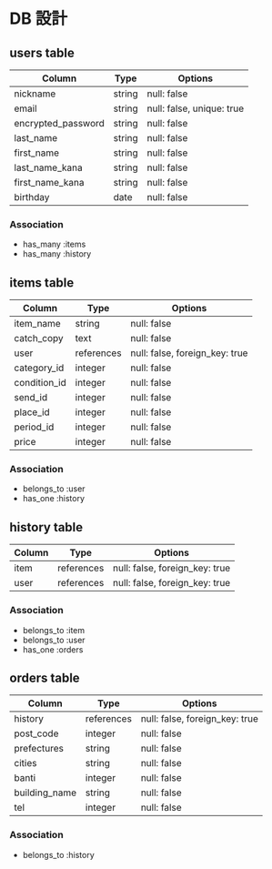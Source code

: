 # DB 設計

## users table

| Column             | Type                | Options                   |
|--------------------|---------------------|---------------------------|
| nickname           | string              | null: false               |
| email              | string              | null: false, unique: true |
| encrypted_password | string              | null: false               |
| last_name          | string              | null: false               |
| first_name         | string              | null: false               |
| last_name_kana     | string              | null: false               |
| first_name_kana    | string              | null: false               |
| birthday           | date                | null: false               |





### Association

* has_many :items
* has_many :history

## items table

| Column                              | Type       | Options                        |
|-------------------------------------|------------|--------------------------------|
| item_name                           | string     | null: false                    |
| catch_copy                          | text       | null: false                    |
| user                                | references | null: false, foreign_key: true |
| category_id                         | integer    | null: false                    |
| condition_id                        | integer    | null: false                    |
| send_id                             | integer    | null: false                    |
| place_id                            | integer    | null: false                    |
| period_id                           | integer    | null: false                    |
| price                               | integer    | null: false                    |


### Association

- belongs_to :user
- has_one :history

## history table

| Column      | Type       | Options                        |
|-------------|------------|--------------------------------|
| item        | references | null: false, foreign_key: true |
| user        | references | null: false, foreign_key: true |

### Association

- belongs_to :item
- belongs_to :user
- has_one :orders




## orders table

| Column                              | Type       | Options                        |
|-------------------------------------|------------|--------------------------------|
| history                             | references | null: false, foreign_key: true |
| post_code                           | integer    | null: false                    |
| prefectures                         | string     | null: false                    |
| cities                              | string     | null: false                    |
| banti                               | integer    | null: false                    |
| building_name                       | string     | null: false                    |
| tel                                 | integer    | null: false                   |

### Association

- belongs_to :history
